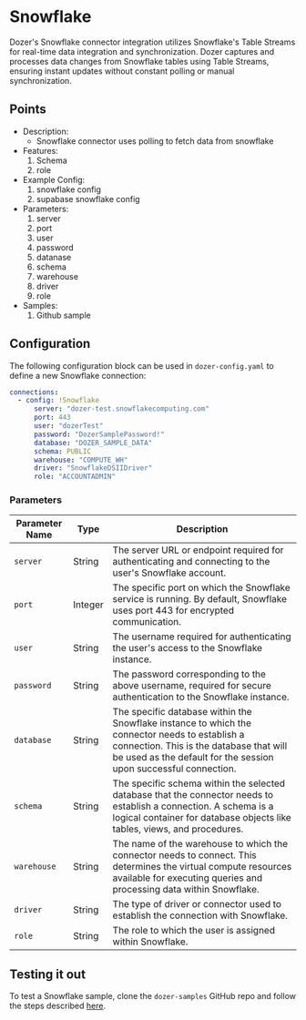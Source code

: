 # Snowflake

Dozer's Snowflake connector integration utilizes Snowflake's Table Streams for real-time data integration and synchronization. Dozer captures and processes data changes from Snowflake tables using Table Streams, ensuring instant updates without constant polling or manual synchronization.

## Points

* Description:
  * Snowflake connector uses polling to fetch data from snowflake
* Features:
  1. Schema
  2. role
* Example Config:
  1. snowflake config
  2. supabase snowflake config 
* Parameters:
  1. server
  2. port
  3. user
  4. password
  5. datanase
  6. schema
  7. warehouse
  8. driver
  9. role
* Samples:
  1. Github sample
## Configuration

The following configuration block can be used in `dozer-config.yaml` to define a new Snowflake connection:

```yaml
connections:
  - config: !Snowflake
      server: "dozer-test.snowflakecomputing.com"
      port: 443
      user: "dozerTest"
      password: "DozerSamplePassword!"
      database: "DOZER_SAMPLE_DATA"
      schema: PUBLIC
      warehouse: "COMPUTE_WH"
      driver: "SnowflakeDSIIDriver"
      role: "ACCOUNTADMIN"
```

### Parameters

| **Parameter Name** | **Type** | **Description**                                                                                                                                                                                         |
| ------------------------ | -------------- | ------------------------------------------------------------------------------------------------------------------------------------------------------------------------------------------------------------- |
| `server`               | String         | The server URL or endpoint required for authenticating and connecting to the user's Snowflake account.                                                                                                        |
| `port`                 | Integer        | The specific port on which the Snowflake service is running. By default, Snowflake uses port 443 for encrypted communication.                                                                                 |
| `user`                 | String         | The username required for authenticating the user's access to the Snowflake instance.                                                                                                                         |
| `password`             | String         | The password corresponding to the above username, required for secure authentication to the Snowflake instance.                                                                                               |
| `database`             | String         | The specific database within the Snowflake instance to which the connector needs to establish a connection. This is the database that will be used as the default for the session upon successful connection. |
| `schema`               | String         | The specific schema within the selected database that the connector needs to establish a connection. A schema is a logical container for database objects like tables, views, and procedures.                 |
| `warehouse`            | String         | The name of the warehouse to which the connector needs to connect. This determines the virtual compute resources available for executing queries and processing data within Snowflake.                        |
| `driver`               | String         | The type of driver or connector used to establish the connection with Snowflake.                                                                                                                              |
| `role`                 | String         | The role to which the user is assigned within Snowflake.                                                                                                                                                      |

## Testing it out

To test a Snowflake sample, clone the `dozer-samples` GitHub repo and follow the steps described [here](https://github.com/getdozer/dozer-samples/tree/main/connectors/snowflake).
